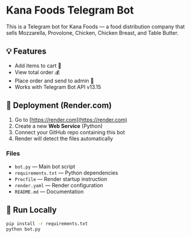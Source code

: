 # Kana Foods Telegram Bot

This is a Telegram bot for Kana Foods — a food distribution company that sells Mozzarella, Provolone, Chicken, Chicken Breast, and Table Butter.

## 💡 Features
- Add items to cart 🛒
- View total order 💰
- Place order and send to admin 📲
- Works with Telegram Bot API v13.15

## 🚀 Deployment (Render.com)
1. Go to [https://render.com](https://render.com)
2. Create a new **Web Service** (Python)
3. Connect your GitHub repo containing this bot
4. Render will detect the files automatically

### Files
- `bot.py` — Main bot script
- `requirements.txt` — Python dependencies
- `Procfile` — Render startup instruction
- `render.yaml` — Render configuration
- `README.md` — Documentation

## 🧩 Run Locally
```bash
pip install -r requirements.txt
python bot.py
```
